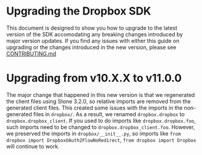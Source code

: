 # Upgrading the Dropbox SDK

This document is designed to show you how to upgrade to the latest version of the SDK accomodating any breaking changes introduced by major version updates.
If you find any issues with either this guide on upgrading or the changes introduced in the new version, please see [CONTRIBUTING.md](CONTRIBUTING.md)

# Upgrading from v10.X.X to v11.0.0
The major change that happened in this new version is that we regenerated the client files using Stone 3.2.0,
so relative imports are removed from the generated client files.
This created some issues with the imports in the non-generated files in `dropbox/`.
As a result, we renamed `dropbox.dropbox` to
`dropbox.dropbox_client`. If you used to do imports like `dropbox.dropbox.foo`, such imports need to be changed to `dropbox.dropbox_client.foo`.
However, we preserved the imports in `dropbox/__init__.py`, so imports like `from dropbox import DropboxOAuth2FlowNoRedirect`,
`from dropbox import Dropbox` will continue to work.
